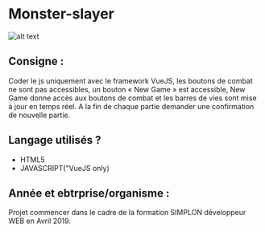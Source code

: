 # Monster-slayer

![alt text](https://i.pinimg.com/originals/f5/e5/d9/f5e5d98cb48bc51dcd99714df18148eb.png)

## Consigne :

Coder le js uniquement avec le framework VueJS, les boutons de combat ne sont pas accessibles, un bouton « New Game » est accessible, New Game donne accès aux boutons de combat et les barres de vies sont mise à jour en temps réel. A la fin de chaque partie demander une confirmation de nouvelle partie.

## Langage utilisés ?

* HTML5
* JAVASCRIPT("VueJS only)

## Année et ebtrprise/organisme :

Projet commencer dans le cadre de la formation SIMPLON développeur WEB en Avril 2019.